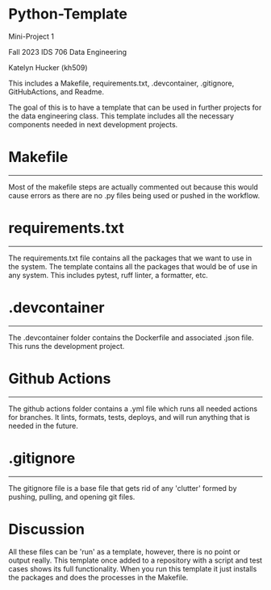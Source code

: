 # Python-Template
Mini-Project 1 

Fall 2023 IDS 706 Data Engineering

Katelyn Hucker (kh509)

This includes a Makefile, requirements.txt, .devcontainer, .gitignore, GitHubActions, and Readme.

The goal of this is to have a template that can be used in further projects for the data engineering class. This template includes all the necessary components needed in next development projects. 


# Makefile
-------------------------
Most of the makefile steps are actually commented out because this would cause errors as there are no .py files being used or pushed in the workflow. 

# requirements.txt
-------------------------
The requirements.txt file contains all the packages that we want to use in the system. The template contains all the packages that would be of use in any system. This includes pytest, ruff linter, a formatter, etc. 

# .devcontainer
-------------------------
The .devcontainer folder contains the Dockerfile and associated .json file. This runs the development project. 

# Github Actions
-------------------------
The github actions folder contains a .yml file which runs all needed actions for branches. It lints, formats, tests, deploys, and will run anything that is needed in the future. 

# .gitignore
-------------------------
The gitignore file is a base file that gets rid of any 'clutter' formed by pushing, pulling, and opening git files. 


# Discussion

All these files can be 'run' as a template, however, there is no point or output really. This template once added to a repository with a script and test cases shows its full functionality. 
When you run this template it just installs the packages and does the processes in the Makefile.


